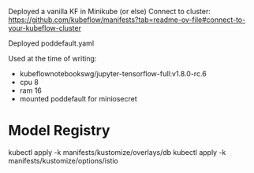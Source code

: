 Deployed a vanilla KF in Minikube (or else)
Connect to cluster: https://github.com/kubeflow/manifests?tab=readme-ov-file#connect-to-your-kubeflow-cluster

Deployed poddefault.yaml

Used at the time of writing:
- kubeflownotebookswg/jupyter-tensorflow-full:v1.8.0-rc.6
- cpu 8
- ram 16
- mounted poddefault for miniosecret

# Model Registry
kubectl apply -k manifests/kustomize/overlays/db
kubectl apply -k manifests/kustomize/options/istio

